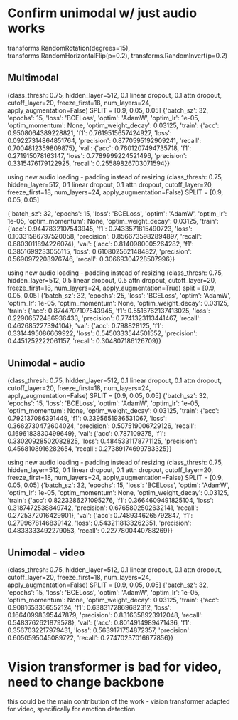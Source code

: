 # Confirm unimodal w/ just audio works

transforms.RandomRotation(degrees=15),
transforms.RandomHorizontalFlip(p=0.2),
transforms.RandomInvert(p=0.2)
## Multimodal 
(class_thresh: 0.75, hidden_layer=512, 0.1 linear dropout, 0.1 attn dropout, cutoff_layer=20, freeze_first=18, num_layers=24, apply_augmentation=False)
SPLIT = [0.9, 0.05, 0.05]
{'batch_sz': 32,
 'epochs': 15,
 'loss': 'BCELoss',
 'optim': 'AdamW',
 'optim_lr': 1e-05,
 'optim_momentum': None,
 'optim_weight_decay': 0.03125,
 'train': {'acc': 0.9508064389228821,
           'f1': 0.7619515657424927,
           'loss': 0.09227314864851764,
           'precision': 0.8770595192909241,
           'recall': 0.7004812359809875},
 'val': {'acc': 0.7601207494735718,
         'f1': 0.271915078163147,
         'loss': 0.7789999224521496,
         'precision': 0.3315476179122925,
         'recall': 0.25589826703071594}}

using new audio loading - padding instead of resizing
(class_thresh: 0.75, hidden_layer=512, 0.1 linear dropout, 0.1 attn dropout, cutoff_layer=20, freeze_first=18, num_layers=24, apply_augmentation=False)
SPLIT = [0.9, 0.05, 0.05]

{'batch_sz': 32,
 'epochs': 15,
 'loss': 'BCELoss',
 'optim': 'AdamW',
 'optim_lr': 1e-05,
 'optim_momentum': None,
 'optim_weight_decay': 0.03125,
 'train': {'acc': 0.9447832107543945,
           'f1': 0.7433571815490723,
           'loss': 0.10331586797520058,
           'precision': 0.8566735982894897,
           'recall': 0.6803011894226074},
 'val': {'acc': 0.8140980005264282,
         'f1': 0.3851699233055115,
         'loss': 0.6108025621484827,
         'precision': 0.5690972208976746,
         'recall': 0.30669304728507996}}

using new audio loading - padding instead of resizing
(class_thresh: 0.75, hidden_layer=512, 0.5 linear dropout, 0.5 attn dropout, cutoff_layer=20, freeze_first=18, num_layers=24, apply_augmentation=True)
split = [0.9, 0.05, 0.05]
{'batch_sz': 32,
 'epochs': 25,
 'loss': 'BCELoss',
 'optim': 'AdamW',
 'optim_lr': 1e-05,
 'optim_momentum': None,
 'optim_weight_decay': 0.03125,
 'train': {'acc': 0.8744707107543945,
           'f1': 0.5516762137413025,
           'loss': 0.22906572486936433,
           'precision': 0.7741323113441467,
           'recall': 0.462685227394104},
 'val': {'acc': 0.798828125,
         'f1': 0.3314495086669922,
         'loss': 0.5450333544501552,
         'precision': 0.4451252222061157,
         'recall': 0.304807186126709}}

## Unimodal - audio
(class_thresh: 0.75, hidden_layer=512, 0.1 linear dropout, 0.1 attn dropout, cutoff_layer=20, freeze_first=18, num_layers=24, apply_augmentation=False)
SPLIT = [0.9, 0.05, 0.05]
{'batch_sz': 32,
 'epochs': 15,
 'loss': 'BCELoss',
 'optim': 'AdamW',
 'optim_lr': 1e-05,
 'optim_momentum': None,
 'optim_weight_decay': 0.03125,
 'train': {'acc': 0.792137086391449,
           'f1': 0.2395651936531067,
           'loss': 0.3662730472604024,
           'precision': 0.507519006729126,
           'recall': 0.1696183830499649},
 'val': {'acc': 0.787109375,
         'f1': 0.33020928502082825,
         'loss': 0.4845331178771125,
         'precision': 0.4568108916282654,
         'recall': 0.27389174699783325}}

using new audio loading - padding instead of resizing
(class_thresh: 0.75, hidden_layer=512, 0.1 linear dropout, 0.1 attn dropout, cutoff_layer=20, freeze_first=18, num_layers=24, apply_augmentation=False)
SPLIT = [0.9, 0.05, 0.05]
{'batch_sz': 32,
 'epochs': 15,
 'loss': 'BCELoss',
 'optim': 'AdamW',
 'optim_lr': 1e-05,
 'optim_momentum': None,
 'optim_weight_decay': 0.03125,
 'train': {'acc': 0.8223286271095276,
           'f1': 0.3664609491825104,
           'loss': 0.3187472538849742,
           'precision': 0.6765802502632141,
           'recall': 0.2725372016429901},
 'val': {'acc': 0.7489346265792847,
         'f1': 0.2799678146839142,
         'loss': 0.5432118133262351,
         'precision': 0.4833333492279053,
         'recall': 0.2277800440788269}}



## Unimodal - video
(class_thresh: 0.75, hidden_layer=512, 0.1 linear dropout, 0.1 attn dropout, cutoff_layer=20, freeze_first=18, num_layers=24, apply_augmentation=False)
SPLIT = [0.9, 0.05, 0.05]
{'batch_sz': 32,
 'epochs': 15,
 'loss': 'BCELoss',
 'optim': 'AdamW',
 'optim_lr': 1e-05,
 'optim_momentum': None,
 'optim_weight_decay': 0.03125,
 'train': {'acc': 0.9081653356552124,
           'f1': 0.6383172869682312,
           'loss': 0.16640998395447879,
           'precision': 0.8316358923912048,
           'recall': 0.5483762621879578},
 'val': {'acc': 0.8014914989471436,
         'f1': 0.3567032217979431,
         'loss': 0.5639171754872357,
         'precision': 0.6050595045089722,
         'recall': 0.27470237016677856}}

# Vision transformer is bad for video, need to change backbone
this could be the main contribution of the work - vision transformer adapted for video, 
specifically for emotion detection 